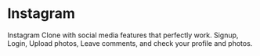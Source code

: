 # Instagram
Instagram Clone with social media features that perfectly work.
Signup, Login, Upload photos, Leave comments, and check your profile and photos.
